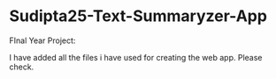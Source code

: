 # Sudipta25-Text-Summaryzer-App
FInal Year Project:

I have added all the files i have used for creating the web app. Please check.
